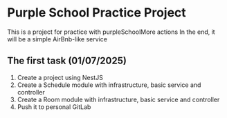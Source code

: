 # Purple School Practice Project
This is a project for practice with purpleSchoolMore actions
In the end, it will be a simple AirBnb-like service


## The first task (01/07/2025)

1. Create a project using NestJS
2. Create a Schedule module with infrastructure, basic service and controller
3. Create a Room module with infrastructure, basic service and controller
4. Push it to personal GitLab
